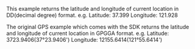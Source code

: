 This example returns the latitude and longitude of current location in DD(decimal degree) format.
	e.g. Latitude: 37.399
		 Longitude: 121.928

The original GPS example which comes with the SDK returns the latitude and longitude of current location in GPGGA format. 
	e.g. Latitude: 3723.9406(37°23.9406')
		 Longitude: 12155.6414(121°55.6414')